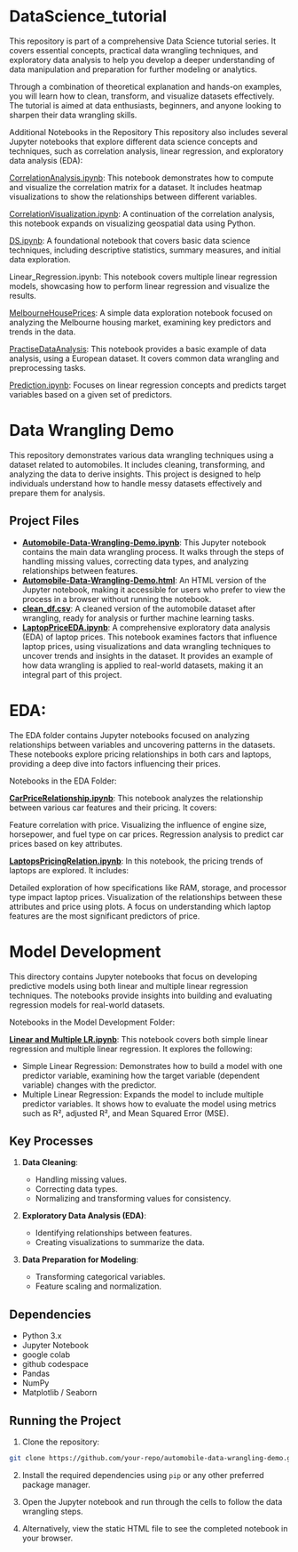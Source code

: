 # DataScience_tutorial

This repository is part of a comprehensive Data Science tutorial series. It covers essential concepts, practical data wrangling techniques, and exploratory data analysis to help you develop a deeper understanding of data manipulation and preparation for further modeling or analytics.

Through a combination of theoretical explanation and hands-on examples, you will learn how to clean, transform, and visualize datasets effectively. The tutorial is aimed at data enthusiasts, beginners, and anyone looking to sharpen their data wrangling skills. 

Additional Notebooks in the Repository
This repository also includes several Jupyter notebooks that explore different data science concepts and techniques, such as correlation analysis, linear regression, and exploratory data analysis (EDA):

[CorrelationAnalysis.ipynb](https://github.com/ghatanisuresh/DataScience_tutorial/blob/main/CorrelationAnalysis.ipynb): This notebook demonstrates how to compute and visualize the correlation matrix for a dataset. It includes heatmap visualizations to show the relationships between different variables.

[CorrelationVisualization.ipynb](https://github.com/ghatanisuresh/DataScience_tutorial/blob/main/CorrelationVisulization.ipynb): A continuation of the correlation analysis, this notebook expands on visualizing geospatial data using Python.

[DS.ipynb](https://github.com/ghatanisuresh/DataScience_tutorial/blob/main/DS.ipynb): A foundational notebook that covers basic data science techniques, including descriptive statistics, summary measures, and initial data exploration.

Linear_Regression.ipynb: This notebook covers multiple linear regression models, showcasing how to perform linear regression and visualize the results.

[MelbourneHousePrices](https://github.com/ghatanisuresh/DataScience_tutorial/blob/main/MelbourneHousePrices.ipynb): A simple data exploration notebook focused on analyzing the Melbourne housing market, examining key predictors and trends in the data.

[PractiseDataAnalysis](https://github.com/ghatanisuresh/DataScience_tutorial/blob/main/PractiseDataAnalysis.ipynb): This notebook provides a basic example of data analysis, using a European dataset. It covers common data wrangling and preprocessing tasks.

[Prediction.ipynb](https://github.com/ghatanisuresh/DataScience_tutorial/blob/main/Linear_Regression.ipynb): Focuses on linear regression concepts and predicts target variables based on a given set of predictors.

# Data Wrangling Demo

This repository demonstrates various data wrangling techniques using a dataset related to automobiles. It includes cleaning, transforming, and analyzing the data to derive insights. This project is designed to help individuals understand how to handle messy datasets effectively and prepare them for analysis.

## Project Files

- [**Automobile-Data-Wrangling-Demo.ipynb**](https://github.com/ghatanisuresh/DataScience_tutorial/blob/main/Data-Wrangling/Automobile-Data-Wrangling-Demo.ipynb): This Jupyter notebook contains the main data wrangling process. It walks through the steps of handling missing values, correcting data types, and analyzing relationships between features.
- [**Automobile-Data-Wrangling-Demo.html**](https://github.com/ghatanisuresh/DataScience_tutorial/blob/main/Data-Wrangling/Automobile-Data-Wrangling-Demo.html): An HTML version of the Jupyter notebook, making it accessible for users who prefer to view the process in a browser without running the notebook.
- [**clean_df.csv**](https://github.com/ghatanisuresh/DataScience_tutorial/blob/main/Data-Wrangling/clean_df.cssv): A cleaned version of the automobile dataset after wrangling, ready for analysis or further machine learning tasks.
- [**LaptopPriceEDA.ipynb**](https://github.com/ghatanisuresh/DataScience_tutorial/blob/main/Data-Wrangling/LaptopPriceEDA.ipynb):  A comprehensive exploratory data analysis (EDA) of laptop prices. This notebook examines factors that influence laptop prices, using visualizations and data wrangling techniques to uncover trends and insights in the dataset. It provides an example of how data wrangling is applied to real-world datasets, making it an integral part of this project.

# EDA:

The EDA folder contains Jupyter notebooks focused on analyzing relationships between variables and uncovering patterns in the datasets. These notebooks explore pricing relationships in both cars and laptops, providing a deep dive into factors influencing their prices.

Notebooks in the EDA Folder:

[**CarPriceRelationship.ipynb**]([EDA/CarPriceRelationship.ipynb](https://github.com/ghatanisuresh/DataScience_tutorial/blob/main/EDA/CarPriceRelationship.ipynb)): This notebook analyzes the relationship between various car features and their pricing. It covers:

Feature correlation with price.
Visualizing the influence of engine size, horsepower, and fuel type on car prices.
Regression analysis to predict car prices based on key attributes.

[**LaptopsPricingRelation.ipynb**]([EDA/LaptopsPricingRelation.ipynb](https://github.com/ghatanisuresh/DataScience_tutorial/blob/main/EDA/LaptopsPricingRelation.ipynb)): In this notebook, the pricing trends of laptops are explored. It includes:

Detailed exploration of how specifications like RAM, storage, and processor type impact laptop prices.
Visualization of the relationships between these attributes and price using plots.
A focus on understanding which laptop features are the most significant predictors of price.

# Model Development
This directory contains Jupyter notebooks that focus on developing predictive models using both linear and multiple linear regression techniques. The notebooks provide insights into building and evaluating regression models for real-world datasets.

Notebooks in the Model Development Folder:

[**Linear and Multiple LR.ipynb**](https://github.com/ghatanisuresh/DataScience_tutorial/blob/main/Model%20Development/Linear%20and%20Multiple%20LR.ipynb): This notebook covers both simple linear regression and multiple linear regression. It explores the following:
   * Simple Linear Regression: Demonstrates how to build a model with one predictor variable, examining how the target variable (dependent variable) changes with the predictor.
   * Multiple Linear Regression: Expands the model to include multiple predictor variables. It shows how to evaluate the model using metrics such as R², adjusted R², and Mean Squared Error (MSE).

## Key Processes

1. **Data Cleaning**:
   - Handling missing values.
   - Correcting data types.
   - Normalizing and transforming values for consistency.
  
2. **Exploratory Data Analysis (EDA)**:
   - Identifying relationships between features.
   - Creating visualizations to summarize the data.

3. **Data Preparation for Modeling**:
   - Transforming categorical variables.
   - Feature scaling and normalization.

## Dependencies

- Python 3.x
- Jupyter Notebook
- google colab
- github codespace
- Pandas
- NumPy
- Matplotlib / Seaborn


## Running the Project

1. Clone the repository:

```bash
git clone https://github.com/your-repo/automobile-data-wrangling-demo.git
```

2. Install the required dependencies using `pip` or any other preferred package manager.

3. Open the Jupyter notebook and run through the cells to follow the data wrangling steps.

4. Alternatively, view the static HTML file to see the completed notebook in your browser.

